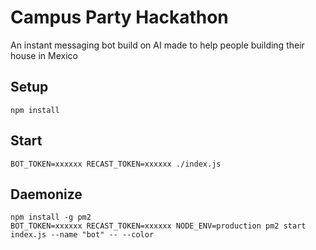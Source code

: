 # Campus Party Hackathon

An instant messaging bot build on AI made to help people building their house in Mexico

## Setup

    npm install

## Start

    BOT_TOKEN=xxxxxx RECAST_TOKEN=xxxxxx ./index.js

## Daemonize

    npm install -g pm2
    BOT_TOKEN=xxxxxx RECAST_TOKEN=xxxxxx NODE_ENV=production pm2 start index.js --name "bot" -- --color
